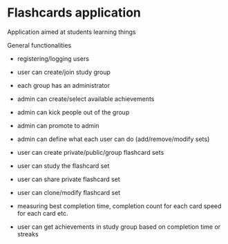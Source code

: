 # Flashcards application

Application aimed at students learning things

General functionalities

- registering/logging users
- user can create/join study group
- each group has an administrator 

- admin can create/select available achievements
- admin can kick people out of the group
- admin can promote to admin
- admin can define what each user can do (add/remove/modify sets)

- user can create private/public/group flashcard sets
- user can study the flashcard set
- user can share private flashcard set
- user can clone/modify flashcard set

- measuring best completion time, completion count for each card speed for each card etc.
- user can get achievements in study group based on completion time or streaks
